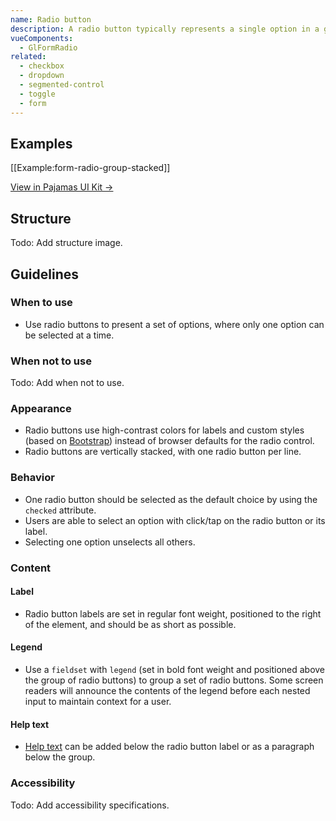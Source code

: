 ```yaml
---
name: Radio button
description: A radio button typically represents a single option in a group of related choices.
vueComponents:
  - GlFormRadio
related:
  - checkbox
  - dropdown
  - segmented-control
  - toggle
  - form
---
```


## Examples

[[Example:form-radio-group-stacked]]

[View in Pajamas UI Kit →](https://www.figma.com/file/qEddyqCrI7kPSBjGmwkZzQ/Pajamas-UI-Kit?node-id=3947%3A4)

## Structure

Todo: Add structure image.

## Guidelines

### When to use

- Use radio buttons to present a set of options, where only one option can be selected at a time.

### When not to use

Todo: Add when not to use.

### Appearance

- Radio buttons use high-contrast colors for labels and custom styles (based on [Bootstrap](https://getbootstrap.com/docs/5.1/forms/checks-radios)) instead of browser defaults for the radio control.
- Radio buttons are vertically stacked, with one radio button per line.

### Behavior

- One radio button should be selected as the default choice by using the `checked` attribute.
- Users are able to select an option with click/tap on the radio button or its label.
- Selecting one option unselects all others.

### Content

#### Label

- Radio button labels are set in regular font weight, positioned to the right of the element, and should be as short as possible.

#### Legend

- Use a `fieldset` with `legend` (set in bold font weight and positioned above the group of radio buttons) to group a set of radio buttons. Some screen readers will announce the contents of the legend before each nested input to maintain context for a user.

#### Help text

- [Help text](/components/form#help-text) can be added below the radio button label or as a paragraph below the group.

### Accessibility

Todo: Add accessibility specifications.
